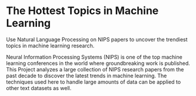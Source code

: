 # The Hottest Topics in Machine Learning
Use Natural Language Processing on NIPS papers to uncover the trendiest topics in machine learning research.

Neural Information Processing Systems (NIPS) is one of the top machine learning conferences in the world where groundbreaking work is published. This Project analyzes a large collection of NIPS research papers from the past decade to discover the latest trends in machine learning. The techniques used here to handle large amounts of data can be applied to other text datasets as well.
